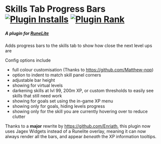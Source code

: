 # Skills Tab Progress Bars [![Plugin Installs](http://img.shields.io/endpoint?url=https://api.runelite.net/pluginhub/shields/installs/plugin/skills-tab-progress-bars)](https://runelite.net/plugin-hub/m0bile%20btw) [![Plugin Rank](http://img.shields.io/endpoint?url=https://api.runelite.net/pluginhub/shields/rank/plugin/skills-tab-progress-bars)](https://runelite.net/plugin-hub)
##### A plugin for [RuneLite](https://runelite.net/)
Adds progress bars to the skills tab to show how close the next level ups are

Config options include 
- full colour customisation (Thanks to https://github.com/Matthew-nop)
- option to indent to match skill panel corners
- adjustable bar height
- showing for virtual levels
- darkening skills at lvl 99, 200m XP, or custom thresholds to easily see skills that still need work
- showing for goals set using the in-game XP menu
- showing only for goals, hiding levels progress
- showing only for the skill you are currently hovering over to reduce clutter

Thanks to a **major** rewrite by https://github.com/Enriath, this plugin now uses Jagex Widgets instead of a Runelite
overlay, meaning it can now always render all the bars, and appear *beneath* the XP information tooltips.
